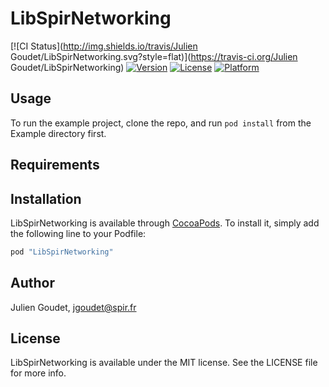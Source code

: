 # LibSpirNetworking

[![CI Status](http://img.shields.io/travis/Julien Goudet/LibSpirNetworking.svg?style=flat)](https://travis-ci.org/Julien Goudet/LibSpirNetworking)
[![Version](https://img.shields.io/cocoapods/v/LibSpirNetworking.svg?style=flat)](http://cocoapods.org/pods/LibSpirNetworking)
[![License](https://img.shields.io/cocoapods/l/LibSpirNetworking.svg?style=flat)](http://cocoapods.org/pods/LibSpirNetworking)
[![Platform](https://img.shields.io/cocoapods/p/LibSpirNetworking.svg?style=flat)](http://cocoapods.org/pods/LibSpirNetworking)

## Usage

To run the example project, clone the repo, and run `pod install` from the Example directory first.

## Requirements

## Installation

LibSpirNetworking is available through [CocoaPods](http://cocoapods.org). To install
it, simply add the following line to your Podfile:

```ruby
pod "LibSpirNetworking"
```

## Author

Julien Goudet, jgoudet@spir.fr

## License

LibSpirNetworking is available under the MIT license. See the LICENSE file for more info.
